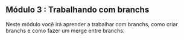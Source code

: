 ## Módulo 3 : Trabalhando com branchs

Neste módulo você irá aprender a trabalhar com branchs, como criar branchs e como fazer
um merge entre branchs.
